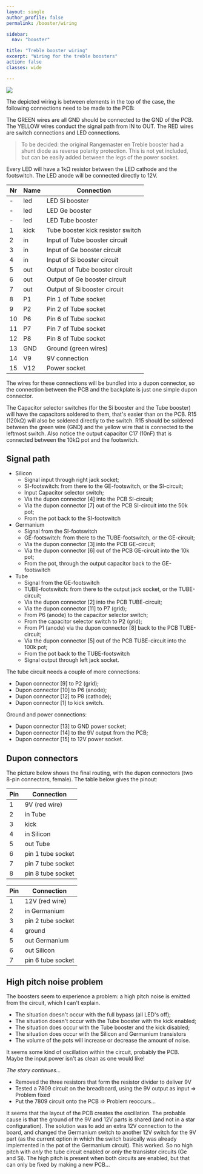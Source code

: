 ```yaml
---
layout: single
author_profile: false
permalink: /booster/wiring

sidebar:
  nav: "booster"

title: "Treble booster wiring"
excerpt: "Wiring for the treble boosters"
action: false
classes: wide

---
```

![](/assets/images/booster/wiring.png)

The depicted wiring is between elements in the top of the case, the following connections need to be made to the PCB:

The GREEN wires are all GND should be connected to the GND of the PCB. The YELLOW wires conduct the signal path from IN to OUT. The RED wires are switch connections and LED connections.

> To be decided: the original Rangemaster en Treble booster had a shunt diode as reverse polarity protection. This is not yet included, but can be easily added between the legs of the power socket.

Every LED will have a 1kΩ resistor between the LED cathode and the footswitch. The LED anode will be connected directly to 12V.

| Nr | Name | Connection |
|----|------|------------|
| -| led | LED Si booster |
| -| led | LED Ge booster |
| -| led | LED Tube booster |
| 1| kick | Tube booster kick resistor switch |
| 2| in | Input of Tube booster circuit |
| 3| in | Input of Ge booster circuit |
| 4| in | Input of Si booster circuit |
| 5| out | Output of Tube booster circuit |
| 6| out | Output of Ge booster circuit |
| 7| out | Output of Si booster circuit |
| 8| P1 | Pin 1 of Tube socket |
| 9| P2 | Pin 2 of Tube socket |
|10| P6 | Pin 6 of Tube socket |
|11| P7 | Pin 7 of Tube socket |
|12| P8 | Pin 8 of Tube socket |
|13| GND | Ground (green wires) |
|14| V9 | 9V connection |
|15| V12 | Power socket |

The wires for these connections will be bundled into a dupon connector, so the connection between the PCB and the backplate is just one simple dupon connector.

The Capacitor selector switches (for the Si booster and the Tube booster) will have the capacitors soldered to them, that's easier than on the PCB. R15 (120kΩ) will also be soldered directly to the switch. R15 should be soldered between the green wire (GND) and the yellow wire that is connected to the leftmost switch. Also notice the output capacitor C17 (10nF) that is connected between the 10kΩ pot and the footswitch.

## Signal path

- Silicon
  - Signal input through right jack socket;
  - SI-footswitch: from there to the GE-footswitch, or the SI-circuit;
  - Input Capacitor selector switch;
  - Via the dupon connector [4] into the PCB SI-circuit;
  - Via the dupon connector [7] out of the PCB SI-circuit into the 50k pot;
  - From the pot back to the SI-footswitch
- Germanium
  - Signal from the SI-footswitch
  - GE-footswitch: from there to the TUBE-footswitch, or the GE-circuit;
  - Via the dupon connector [3] into the PCB GE-circuit;
  - Via the dupon connector [6] out of the PCB GE-circuit into the 10k pot;
  - From the pot, through the output capacitor back to the GE-footswitch
- Tube
  - Signal from the GE-footswitch
  - TUBE-footswitch: from there to the output jack socket, or the TUBE-circuit;
  - Via the dupon connector [2] into the PCB TUBE-circuit;
  - Via the dupon connector [11] to P7 (grid);
  - From P6 (anode) to the capacitor selector switch;
  - From the capacitor selector switch to P2 (grid);
  - From P1 (anode) via the dupon connector [8] back to the PCB TUBE-circuit;
  - Via the dupon connector [5] out of the PCB TUBE-circuit into the 100k pot;
  - From the pot back to the TUBE-footswitch
  - Signal output through left jack socket.

The tube circuit needs a couple of more connections:
- Dupon connector [9] to P2 (grid);
- Dupon connector [10] to P6 (anode);
- Dupon connector [12] to P8 (cathode);
- Dupon connector [1] to kick switch.

Ground and power connections:
- Dupon connector [13] to GND power socket;
- Dupon connector [14] to the 9V output from the PCB;
- Dupon connector [15] to 12V power socket.

## Dupon connectors

The picture below shows the final routing, with the dupon connectors (two 8-pin connectors, female). The table below gives the pinout:

|Pin|Connection|
|---|----------|
|1| 9V (red wire)|
|2| in Tube|
|3| kick|
|4| in Silicon|
|5| out Tube|
|6| pin 1 tube socket|
|7| pin 7 tube socket|
|8| pin 8 tube socket|

|Pin|Connection|
|---|----------|
|1| 12V (red wire)
|2| in Germanium|
|3| pin 2 tube socket|
|4| ground|
|5| out Germanium|
|6| out Silicon|
|7| pin 6 tube socket|

## High pitch noise problem

The boosters seem to experience a problem: a high pitch noise is emitted from the circuit, which I can't explain.

- The situation doesn't occur with the full bypass (all LED's off);
- The situation doesn't occur with the Tube booster with the kick enabled;
- The situation does occur with the Tube booster and the kick disabled;
- The situation does occur with the Silicon and Germanium transistors
- The volume of the pots will increase or decrease the amount of noise.

It seems some kind of oscillation within the circuit, probably the PCB. Maybe the input power isn't as clean as one would like!

*The story continues...*

- Removed the three resistors that form the resistor divider to deliver 9V
- Tested a 7809 circuit on the breadboard, using the 9V output as input => Problem fixed
- Put the 7809 circuit onto the PCB => Problem reoccurs...

It seems that the layout of the PCB creates the oscillation. The probable cause is that the ground of the 9V and 12V parts is shared (and not in a star configuration). The solution was to add an extra 12V connection to the board, and changed the Germanium switch to another 12V switch for the 9V part (as the current option in which the switch basically was already implemented in the pot of the Germanium circuit). This worked. So no high pitch with *only* the tube circuit enabled or *only* the transistor circuits (Ge and Si). The high pitch is present when both circuits are enabled, but that can only be fixed by making a new PCB...
